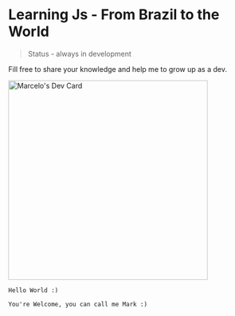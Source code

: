 # Learning Js - From Brazil to the World

> Status - always in development

Fill free to share your knowledge and help me to grow up as a dev.

<a href="https://app.daily.dev/MarkP"><img src="https://api.daily.dev/devcards/10cd43fc2ad74fc999acff389c50ea92.png?r=wh6" width="400" alt="Marcelo's Dev Card"/></a>
```
Hello World :)
```

```
You're Welcome, you can call me Mark :)
```
